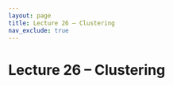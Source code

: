 ```yaml
---
layout: page
title: Lecture 26 – Clustering
nav_exclude: true
---
```


# Lecture 26 – Clustering

<!-- Presented by Narges Norouzi

Content by many dedicated Data 100 instructors at UC Berkeley. See our [Acknowledgments](../../acks) page.

- [slides](https://docs.google.com/presentation/d/1P9C2F4-hLwdWZeaJyoI1x-q3AldbNjAc-sqfmSPCQvk/edit?usp=share_link){:target="_blank"}
- [code](https://data100.datahub.berkeley.edu/hub/user-redirect/git-pull?repo=https%3A%2F%2Fgithub.com%2FDS-100%2Fsp25-student&urlpath=lab%2Ftree%2Fsp25-student%2Flecture%2Flec26%2Flec26.ipynb&branch=main){:target="_blank"}
- [code HTML](../../resources/assets/lectures/lec26/lec26.html)
- [recording](https://youtu.be/KhLcWtY8rfw) -->